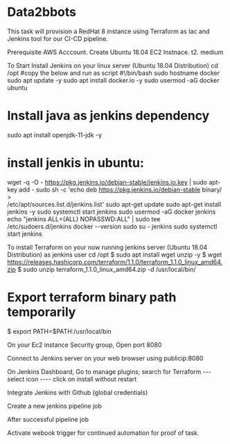 # Data2bbots
This task will provision a RedHat 8 instance using Terraform as Iac and Jenkins tool for our CI-CD pipeline.

Prerequisite
AWS Acccount.
Create Ubuntu 18.04 EC2 Instnace.
t2. medium

To Start
Install Jenkins on your linux server (Ubuntu 18.04 Distribution)
cd /opt
#copy the below and run as script
#!/bin/bash
sudo hostname docker
sudo apt update -y
sudo apt install docker.io -y
sudo usermod -aG docker ubuntu 
# Install java as jenkins dependency
sudo apt install openjdk-11-jdk -y
# install jenkis in ubuntu:
wget -q -O - https://pkg.jenkins.io/debian-stable/jenkins.io.key | sudo apt-key add -
sudo sh -c 'echo deb https://pkg.jenkins.io/debian-stable binary/ > \
    /etc/apt/sources.list.d/jenkins.list'
sudo apt-get update
sudo apt-get install jenkins -y
sudo systemctl start jenkins 
sudo usermod -aG docker jenkins 
echo "jenkins  ALL=(ALL) NOPASSWD:ALL" | sudo tee /etc/sudoers.d/jenkins 
docker --version
sudo su - jenkins
sudo systemctl start jenkins



To install Terraform on your now running jenkins server (Ubuntu 18.04 Distribution)
as jenkins user
cd /opt
$ sudo apt install wget unzip -y
$ wget https://releases.hashicorp.com/terraform/1.1.0/terraform_1.1.0_linux_amd64.zip
$ sudo unzip terraform_1.1.0_linux_amd64.zip -d /usr/local/bin/
# Export terraform binary path temporarily
$ export PATH=$PATH:/usr/local/bin

On your Ec2 instance Security group, Open port 8080

Connect to Jenkins server on your web browser using publicip:8080

On Jenkins Dashboard, Go to manage plugins; search for Terraform --- select icon ---- click on install without restart

Integrate Jenkins with Github (global credentials)

Create a new jenkins pipeline job

After successful pipeline job

Activate webook trigger for continued automation for proof of task.

